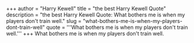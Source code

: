 +++
author = "Harry Kewell"
title = "the best Harry Kewell Quote"
description = "the best Harry Kewell Quote: What bothers me is when my players don't train well."
slug = "what-bothers-me-is-when-my-players-dont-train-well"
quote = '''What bothers me is when my players don't train well.'''
+++
What bothers me is when my players don't train well.
